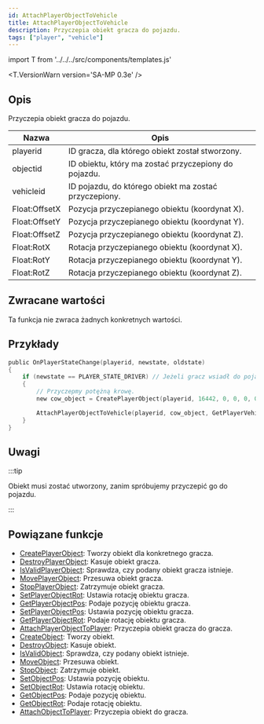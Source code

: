 ```yaml
---
id: AttachPlayerObjectToVehicle
title: AttachPlayerObjectToVehicle
description: Przyczepia obiekt gracza do pojazdu.
tags: ["player", "vehicle"]
---
```


import T from '../../../src/components/templates.js'

<T.VersionWarn version='SA-MP 0.3e' />

## Opis

Przyczepia obiekt gracza do pojazdu.

| Nazwa         | Opis                                                  |
| ------------- | ----------------------------------------------------- |
| playerid      | ID gracza, dla którego obiekt został stworzony.       |
| objectid      | ID obiektu, który ma zostać przyczepiony do pojazdu.  |
| vehicleid     | ID pojazdu, do którego obiekt ma zostać przyczepiony. |
| Float:OffsetX | Pozycja przyczepianego obiektu (koordynat X).         |
| Float:OffsetY | Pozycja przyczepianego obiektu (koordynat Y).         |
| Float:OffsetZ | Pozycja przyczepianego obiektu (koordynat Z).         |
| Float:RotX    | Rotacja przyczepianego obiektu (koordynat X).         |
| Float:RotY    | Rotacja przyczepianego obiektu (koordynat Y).         |
| Float:RotZ    | Rotacja przyczepianego obiektu (koordynat Z).         |

## Zwracane wartości

Ta funkcja nie zwraca żadnych konkretnych wartości.

## Przykłady

```c
public OnPlayerStateChange(playerid, newstate, oldstate)
{
    if (newstate == PLAYER_STATE_DRIVER) // Jeżeli gracz wsiadł do pojazdu
    {
        // Przyczepmy potężną krowę.
        new cow_object = CreatePlayerObject(playerid, 16442, 0, 0, 0, 0, 0, 0);

        AttachPlayerObjectToVehicle(playerid, cow_object, GetPlayerVehicleID(playerid), 0.0, 0.0, 1.0, 0.0, 0.0, 0.0);
    }
}
```

## Uwagi

:::tip

Obiekt musi zostać utworzony, zanim spróbujemy przyczepić go do pojazdu.

:::

## Powiązane funkcje

- [CreatePlayerObject](CreatePlayerObject.md): Tworzy obiekt dla konkretnego gracza.
- [DestroyPlayerObject](DestroyPlayerObject.md): Kasuje obiekt gracza.
- [IsValidPlayerObject](IsValidPlayerObject.md): Sprawdza, czy podany obiekt gracza istnieje.
- [MovePlayerObject](MovePlayerObject.md): Przesuwa obiekt gracza.
- [StopPlayerObject](StopPlayerObject.md): Zatrzymuje obiekt gracza.
- [SetPlayerObjectRot](SetPlayerObjectRot.md): Ustawia rotację obiektu gracza.
- [GetPlayerObjectPos](GetPlayerObjectPos.md): Podaje pozycję obiektu gracza.
- [SetPlayerObjectPos](SetPlayerObjectPos.md): Ustawia pozycję obiektu gracza.
- [GetPlayerObjectRot](GetPlayerObjectRot.md): Podaje rotację obiektu gracza.
- [AttachPlayerObjectToPlayer](AttachPlayerObjectToPlayer.md): Przyczepia obiekt gracza do gracza.
- [CreateObject](CreateObject.md): Tworzy obiekt.
- [DestroyObject](DestroyObject.md): Kasuje obiekt.
- [IsValidObject](IsValidObject.md): Sprawdza, czy podany obiekt istnieje.
- [MoveObject](MoveObject.md): Przesuwa obiekt.
- [StopObject](StopObject.md): Zatrzymuje obiekt.
- [SetObjectPos](SetObjectPos.md): Ustawia pozycję obiektu.
- [SetObjectRot](SetObjectRot.md): Ustawia rotację obiektu.
- [GetObjectPos](GetObjectPos.md): Podaje pozycję obiektu.
- [GetObjectRot](GetObjectRot.md): Podaje rotację obiektu.
- [AttachObjectToPlayer](AttachObjectToPlayer.md): Przyczepia obiekt do gracza.
